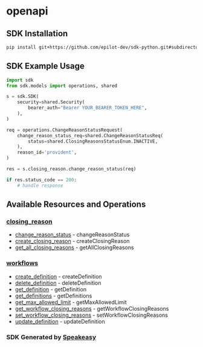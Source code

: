 # openapi

<!-- Start SDK Installation -->
## SDK Installation

```bash
pip install git+https://github.com/epilot-dev/sdk-python.git#subdirectory=workflows_definition
```
<!-- End SDK Installation -->

## SDK Example Usage
<!-- Start SDK Example Usage -->
```python
import sdk
from sdk.models import operations, shared

s = sdk.SDK(
    security=shared.Security(
        bearer_auth="Bearer YOUR_BEARER_TOKEN_HERE",
    ),
)

req = operations.ChangeReasonStatusRequest(
    change_reason_status_req=shared.ChangeReasonStatusReq(
        status=shared.ClosingReasonsStatusEnum.INACTIVE,
    ),
    reason_id='provident',
)

res = s.closing_reason.change_reason_status(req)

if res.status_code == 200:
    # handle response
```
<!-- End SDK Example Usage -->

<!-- Start SDK Available Operations -->
## Available Resources and Operations


### [closing_reason](docs/closingreason/README.md)

* [change_reason_status](docs/closingreason/README.md#change_reason_status) - changeReasonStatus
* [create_closing_reason](docs/closingreason/README.md#create_closing_reason) - createClosingReason
* [get_all_closing_reasons](docs/closingreason/README.md#get_all_closing_reasons) - getAllClosingReasons

### [workflows](docs/workflows/README.md)

* [create_definition](docs/workflows/README.md#create_definition) - createDefinition
* [delete_definition](docs/workflows/README.md#delete_definition) - deleteDefinition
* [get_definition](docs/workflows/README.md#get_definition) - getDefinition
* [get_definitions](docs/workflows/README.md#get_definitions) - getDefinitions
* [get_max_allowed_limit](docs/workflows/README.md#get_max_allowed_limit) - getMaxAllowedLimit
* [get_workflow_closing_reasons](docs/workflows/README.md#get_workflow_closing_reasons) - getWorkflowClosingReasons
* [set_workflow_closing_reasons](docs/workflows/README.md#set_workflow_closing_reasons) - setWorkflowClosingReasons
* [update_definition](docs/workflows/README.md#update_definition) - updateDefinition
<!-- End SDK Available Operations -->

### SDK Generated by [Speakeasy](https://docs.speakeasyapi.dev/docs/using-speakeasy/client-sdks)
